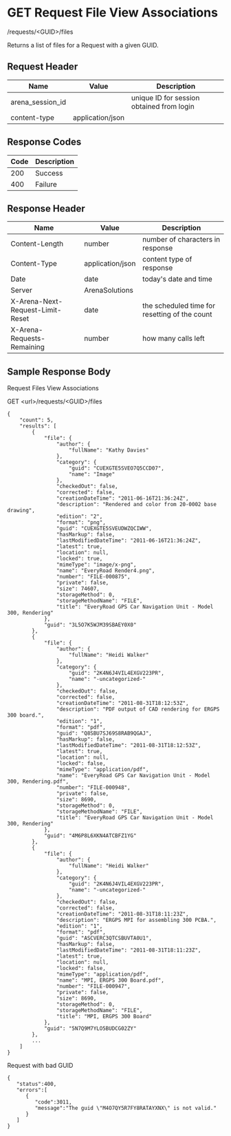 # GET Request File View Associations
/requests/&lt;GUID&gt;/files

Returns a list of files for a Request with a given GUID. 

## Request Header

| Name  | Value  | Description  |
|  --- |  --- |  --- | 
| arena_session_id  |   | unique ID for session obtained from login  |
| content-type  | application/json  |   |

## Response Codes

| Code  | Description  |
|  --- |  --- | 
| 200  | Success  |
| 400  | Failure  |

## Response Header

| Name  | Value  | Description  |
|  --- |  --- |  --- | 
| Content-Length  | number  | number of characters in response  |
| Content-Type  | application/json  | content type of response  |
| Date  | date  | today's date and time  |
| Server  | ArenaSolutions  |   |
| X-Arena-Next-Request-Limit-Reset   | date  | the scheduled time for resetting of the count  |
| X-Arena-Requests-Remaining   | number  | how many calls left  |

## Sample Response Body
Request Files View  Associations

GET &lt;url&gt;/requests/&lt;GUID&gt;/files

```
{
    "count": 5,
    "results": [
        {
            "file": {
                "author": {
                    "fullName": "Kathy Davies"
                },
                "category": {
                    "guid": "CUEXGTE5SVEO7Q5CCD07",
                    "name": "Image"
                },
                "checkedOut": false,
                "corrected": false,
                "creationDateTime": "2011-06-16T21:36:24Z",
                "description": "Rendered and color from 20-0002 base drawing",
                "edition": "2",
                "format": "png",
                "guid": "CUEXGTE5SVEUDWZQCIWW",
                "hasMarkup": false,
                "lastModifiedDateTime": "2011-06-16T21:36:24Z",
                "latest": true,
                "location": null,
                "locked": true,
                "mimeType": "image/x-png",
                "name": "EveryRoad Render4.png",
                "number": "FILE-000875",
                "private": false,
                "size": 74607,
                "storageMethod": 0,
                "storageMethodName": "FILE",
                "title": "EveryRoad GPS Car Navigation Unit - Model 300, Rendering"
            },
            "guid": "3L5O7K5WJM39SBAEY0X0"
        },
        {
            "file": {
                "author": {
                    "fullName": "Heidi Walker"
                },
                "category": {
                    "guid": "2K4N6J4VIL4EXGV223PR",
                    "name": "-uncategorized-"
                },
                "checkedOut": false,
                "corrected": false,
                "creationDateTime": "2011-08-31T18:12:53Z",
                "description": "PDF output of CAD rendering for ERGPS 300 board.",
                "edition": "1",
                "format": "pdf",
                "guid": "Q8SBU7SJ69S8RAB9QGAJ",
                "hasMarkup": false,
                "lastModifiedDateTime": "2011-08-31T18:12:53Z",
                "latest": true,
                "location": null,
                "locked": false,
                "mimeType": "application/pdf",
                "name": "EveryRoad GPS Car Navigation Unit - Model 300, Rendering.pdf",
                "number": "FILE-000948",
                "private": false,
                "size": 8690,
                "storageMethod": 0,
                "storageMethodName": "FILE",
                "title": "EveryRoad GPS Car Navigation Unit - Model 300, Rendering"
            },
            "guid": "4M6P8L6XKN4ATCBFZ1YG"
        },
        {
            "file": {
                "author": {
                    "fullName": "Heidi Walker"
                },
                "category": {
                    "guid": "2K4N6J4VIL4EXGV223PR",
                    "name": "-uncategorized-"
                },
                "checkedOut": false,
                "corrected": false,
                "creationDateTime": "2011-08-31T18:11:23Z",
                "description": "ERGPS MPI for assembling 300 PCBA.",
                "edition": "1",
                "format": "pdf",
                "guid": "ASCVERC3QTCSBUVTA0U1",
                "hasMarkup": false,
                "lastModifiedDateTime": "2011-08-31T18:11:23Z",
                "latest": true,
                "location": null,
                "locked": false,
                "mimeType": "application/pdf",
                "name": "MPI, ERGPS 300 Board.pdf",
                "number": "FILE-000947",
                "private": false,
                "size": 8690,
                "storageMethod": 0,
                "storageMethodName": "FILE",
                "title": "MPI, ERGPS 300 Board"
            },
            "guid": "5N7Q9M7YLO5BUDCG02ZY"
        },
        ...
    ]
}
```
Request with bad GUID

```
{  
   "status":400,
   "errors":[  
      {  
         "code":3011,
         "message":"The guid \"M4O7QY5R7FY8RATAYXNX\" is not valid."
      }
   ]
}
```
